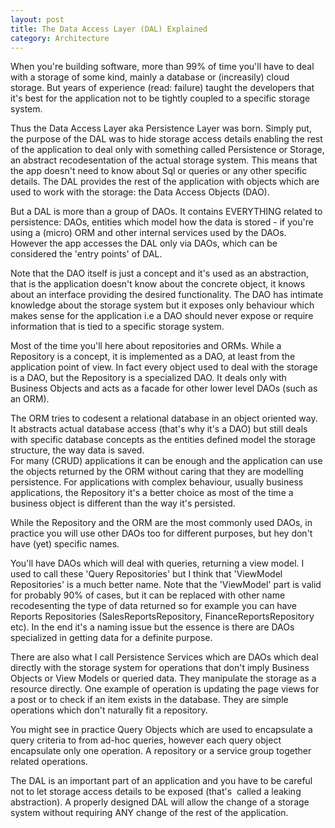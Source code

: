 ```yaml
---
layout: post
title: The Data Access Layer (DAL) Explained
category: Architecture
---
```


When you're building software, more than 99% of time you'll have to deal with a storage of some kind, mainly a database or (increasily) cloud storage. But years of experience (read: failure) taught the developers that it's best for the application not to be tightly coupled to a specific storage system.

 Thus the Data Access Layer aka Persistence Layer was born. Simply put, the purpose of the DAL was to hide storage access details enabling the rest of the application to deal only with something called Persistence or Storage, an abstract recodesentation of the actual storage system. This means that the app doesn't need to know about Sql or queries or any other specific details. The DAL provides the rest of the application with objects which are used to work with the storage: the Data Access Objects (DAO).

 But a DAL is more than a group of DAOs. It contains EVERYTHING related to persistence: DAOs, entities which model how the data is stored - if you're using a (micro) ORM and other internal services used by the DAOs. However the app accesses the DAL only via DAOs, which can be considered the 'entry points' of DAL.

 Note that the DAO itself is just a concept and it's used as an abstraction, that is the application doesn't know about the concrete object, it knows about an interface providing the desired functionality. The DAO has intimate knowledge about the storage system but it exposes only behaviour which makes sense for the application i.e a DAO should never expose or require information that is tied to a specific storage system.

 Most of the time you'll here about repositories and ORMs. While a Repository is a concept, it is implemented as a DAO, at least from the application point of view. In fact every object used to deal with the storage is a DAO, but the Repository is a specialized DAO. It deals only with Business Objects and acts as a facade for other lower level DAOs (such as an ORM).

 The ORM tries to codesent a relational database in an object oriented way. It abstracts actual database access (that's why it's a DAO) but still deals with specific database concepts as the entities defined model the storage structure, the way data is saved.  
For many (CRUD) applications it can be enough and the application can use the objects returned by the ORM without caring that they are modelling persistence. For applications with complex behaviour, usually business applications, the Repository it's a better choice as most of the time a business object is different than the way it's persisted.

 While the Repository and the ORM are the most commonly used DAOs, in practice you will use other DAOs too for different purposes, but hey don't have (yet) specific names.

 You'll have DAOs which will deal with queries, returning a view model. I used to call these 'Query Repositories' but I think that 'ViewModel Repositories' is a much better name. Note that the 'ViewModel' part is valid for probably 90% of cases, but it can be replaced with other name recodesenting the type of data returned so for example you can have  Reports Repositories (SalesReportsRepository, FinanceReportsRepository etc). In the end it's a naming issue but the essence is there are DAOs specialized in getting data for a definite purpose.

 There are also what I call Persistence Services which are DAOs which deal directly with the storage system for operations that don't imply Business Objects or View Models or queried data. They manipulate the storage as a resource directly. One example of operation is updating the page views for a post or to check if an item exists in the database. They are simple operations which don't naturally fit a repository.

 You might see in practice Query Objects which are used to encapsulate a query criteria to from ad-hoc queries, however each query object encapsulate only one operation. A repository or a service group together related operations.

 The DAL is an important part of an application and you have to be careful not to let storage access details to be exposed (that's  called a leaking abstraction). A properly designed DAL will allow the change of a storage system without requiring ANY change of the rest of the application.



